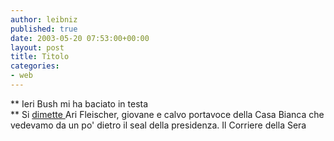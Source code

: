 ```yaml
---
author: leibniz
published: true
date: 2003-05-20 07:53:00+00:00
layout: post
title: Titolo
categories:
- web
---
```


 **   Ieri Bush mi ha baciato in testa   
** Si  [   dimette ](http://www.corriere.it/edicola/index.jsp?path=ESTERI&doc=CASA)Ari Fleischer, giovane e calvo portavoce della Casa Bianca che vedevamo da un po' dietro il seal della presidenza.
Il Corriere della Sera
